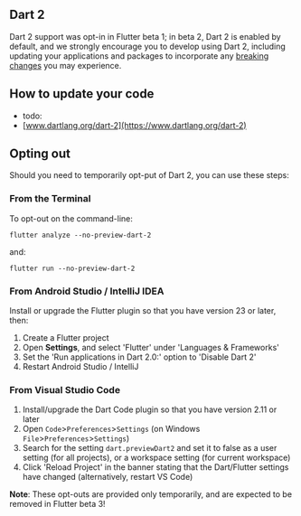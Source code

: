 ## Dart 2

Dart 2 support was opt-in in Flutter beta 1; in beta 2, Dart 2 is enabled by default, and we strongly encourage 
you to develop using Dart 2, including updating your applications and packages to incorporate any [breaking changes](https://groups.google.com/forum/#!topic/flutter-dev/H8dDhWg_c8I) you may experience.

## How to update your code

- todo:
- [www.dartlang.org/dart-2](https://www.dartlang.org/dart-2)

## Opting out

Should you need to temporarily opt-put of Dart 2, you can use these steps:

### From the Terminal

To opt-out on the command-line:

```
flutter analyze --no-preview-dart-2
```

and:

```
flutter run --no-preview-dart-2
```

### From Android Studio / IntelliJ IDEA

Install or upgrade the Flutter plugin so that you have version 23 or later, then:
1. Create a Flutter project
1. Open **Settings**, and select 'Flutter' under 'Languages & Frameworks'
1. Set the 'Run applications in Dart 2.0:' option to 'Disable Dart 2'
1. Restart Android Studio / IntelliJ

### From Visual Studio Code

1. Install/upgrade the Dart Code plugin so that you have version 2.11 or later
1. Open `Code`>`Preferences`>`Settings` (on Windows `File`>`Preferences`>`Settings`)
1. Search for the setting `dart.previewDart2` and set it to false as a user setting (for all projects), or a workspace setting (for current workspace)
1. Click 'Reload Project' in the banner stating that the Dart/Flutter settings have changed (alternatively, restart VS Code)

**Note**: These opt-outs are provided only temporarily, and are expected to be removed in Flutter beta 3!
